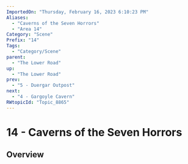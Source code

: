 ```yaml
---
ImportedOn: "Thursday, February 16, 2023 6:10:23 PM"
Aliases:
  - "Caverns of the Seven Horrors"
  - "Area 14"
Category: "Scene"
Prefix: "14"
Tags:
  - "Category/Scene"
parent:
  - "The Lower Road"
up:
  - "The Lower Road"
prev:
  - "5 - Duergar Outpost"
next:
  - "4 - Gargoyle Cavern"
RWtopicId: "Topic_8865"
---
```

# 14 - Caverns of the Seven Horrors
## Overview
